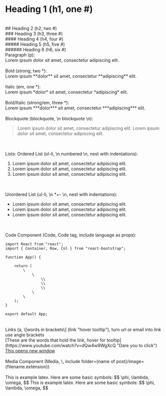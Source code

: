 # Heading 1 (h1, one #)
<br>
## Heading 2 (h2, two #)
<br>
### Heading 3 (h3, three #)
<br>
#### Heading 4 (h4, four #)
<br>
##### Heading 5 (h5, five #)
<br>
###### Heading 6 (h6, six #)
<br>
Paragraph (p): <br>
Lorem ipsum dolor sit amet, consectetur adipiscing elit.
<br>
<br>
Bold (strong, two *): <br>
Lorem ipsum **dolor** sit amet, consectetur **adipiscing** elit.
<br>
<br>
Italic (em, one *): <br>
Lorem ipsum *dolor* sit amet, consectetur *adipiscing* elit.
<br>
<br>
Bold/Italic (strong/em, three *): <br>
Lorem ipsum ***dolor*** sit amet, consectetur ***adipiscing*** elit.
<br>
<br>
Blockquote (blockquote, \n blockquote \n): <br>

> Lorem ipsum dolor sit amet, consectetur adipiscing elit. Lorem ipsum dolor sit amet, consectetur adipiscing elit.

<br>
<br>
Lists:
Ordered List (ol-li, \n numbered \n, nest with indentations): <br>

1. Lorem ipsum dolor sit amet, consectetur adipiscing elit.
2. Lorem ipsum dolor sit amet, consectetur adipiscing elit.
3. Lorem ipsum dolor sit amet, consectetur adipiscing elit.

<br>
<br>
Unordered List (ul-li, \n *+- \n, nest with indentations): <br>

- Lorem ipsum dolor sit amet, consectetur adipiscing elit.
- Lorem ipsum dolor sit amet, consectetur adipiscing elit.
- Lorem ipsum dolor sit amet, consectetur adipiscing elit.

<br>
<br>
Code Component (Code, Code tag, include language as props):
<br>

<Code language="javascript">
import React from "react";
import { Container, Row, Col } from "react-bootstrap";
&nbsp;
function App() {
&nbsp;
	return (
		\<Container fluid className="footer-container fixed-bottom">
			\<Row>
				\<Col md="4" className="">\</Col>
				\<Col md="4" className="">\</Col>
				\<Col md="4" className="">\</Col>
			\</Row>
		\</Container>
	);
}
&nbsp;
export default App;
</Code>
<br>
<br>
Links (a, \[words in brackets\] (link "hover tooltip"), turn url or email into link use angle brackets<br>
[These are the words that hold the link, hover for tooltip](https://www.youtube.com/watch?v=dQw4w9WgXcQ "Dare you to click")
<br>
<a href="https://www.youtube.com/watch?v=dQw4w9WgXcQ" target="_blank">This opens new window</a>
<br>
<br>
Media Component (Media, \<Media>, include folder={name of post}/image={filename.extension})
<Media folder="example-markdown" image="example-picture.jpg" />
<br>
<br>
<Latex>
This is example latex. Here are some basic symbols:
$$ \phi, \lambda, \omega,  $$
</Latex>
<Latex>
This is example latex. Here are some basic symbols:
$$ \phi, \lambda, \omega,  $$
</Latex>

<br>
<br>